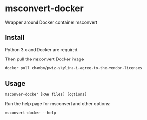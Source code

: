 # msconvert-docker

Wrapper around Docker container msconvert


## Install

Python 3.x and Docker are required.

Then pull the msconvert Docker image
```bash
docker pull chambm/pwiz-skyline-i-agree-to-the-vendor-licenses
```

## Usage
```
msconver-docker [RAW files] [options]
```

Run the help page for msconvert and other options:
```
msconvert-docker --help
```

